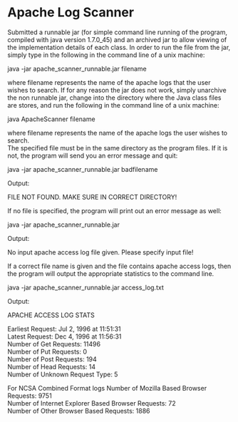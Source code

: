 # Apache Log Scanner

Submitted a runnable jar (for simple command line running of the program, compiled 
with java version 1.7.0_45) and an archived jar to allow viewing of the 
implementation details of each class.  In order to run the file from the jar, 
simply type in the following in the command line of a unix machine:

java -jar apache_scanner_runnable.jar filename

where filename represents the name of the apache logs that the user wishes to 
search.  If for any reason the jar does not work, simply unarchive the non runnable 
jar, change into the directory where the Java class files are stores, and run the 
following in the command line of a unix machine:

java ApacheScanner filename

where filename represents the name of the apache logs the user wishes to search.  
The specified file must be in the same directory as the program files.  If it is 
not, the program will send you an error message and quit:

java -jar apache_scanner_runnable.jar badfilename

Output:

FILE NOT FOUND.  MAKE SURE IN CORRECT DIRECTORY!

If no file is specified, the program will print out an error message as well:

java -jar apache_scanner_runnable.jar

Output:

No input apache access log file given.  Please specify input file!

If a correct file name is given and the file contains apache access logs, then the 
program will output the appropriate statistics to the command line.

java -jar apache_scanner_runnable.jar access_log.txt

Output:

APACHE ACCESS LOG STATS

Earliest Request: Jul 2, 1996 at 11:51:31  
Latest Request: Dec 4, 1996 at 11:56:31  
Number of Get Requests: 11496  
Number of Put Requests: 0  
Number of Post Requests: 194  
Number of Head Requests: 14  
Number of Unknown Request Type: 5  

For NCSA Combined Format logs
Number of Mozilla Based Browser Requests: 9751  
Number of Internet Explorer Based Browser Requests: 72  
Number of Other Browser Based Requests: 1886  